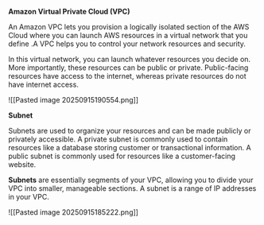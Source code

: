 
**Amazon Virtual Private Cloud (VPC)** 

An Amazon VPC lets you provision a logically isolated section of the AWS Cloud where you can launch AWS resources in a virtual network that you define .A VPC helps you to control your network resources and security.

In this virtual network, you can launch whatever resources you decide on. More importantly, these resources can be public or private. Public-facing resources have access to the internet, whereas private resources do not have internet access.

![[Pasted image 20250915190554.png]]


**Subnet**

Subnets are used to organize your resources and can be made publicly or privately accessible. A private subnet is commonly used to contain resources like a database storing customer or transactional information. A public subnet is commonly used for resources like a customer-facing website.

**Subnets** are essentially segments of your VPC, allowing you to divide your VPC into smaller, manageable sections. A subnet is a range of IP addresses in your VPC.


![[Pasted image 20250915185222.png]]
